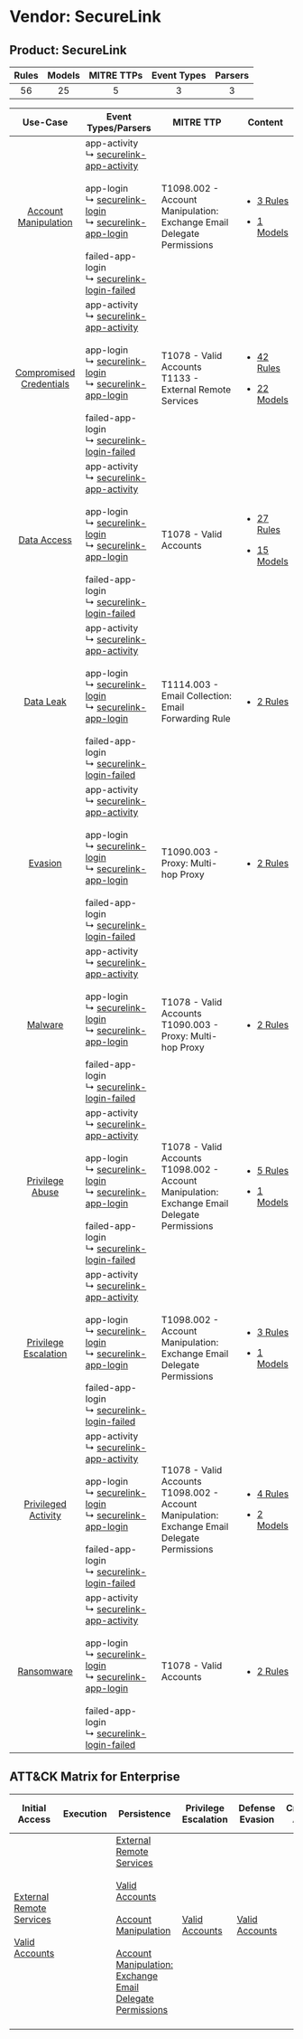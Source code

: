Vendor: SecureLink
==================
Product: SecureLink
-------------------
| Rules | Models | MITRE TTPs | Event Types | Parsers |
|:-----:|:------:|:----------:|:-----------:|:-------:|
|  56   |   25   |     5      |      3      |    3    |

|                                  Use-Case                                  | Event Types/Parsers                                                                                                                                                                                                                                                                                                                                                              | MITRE TTP                                                                                           | Content                                                                                                                    |
|:--------------------------------------------------------------------------:| -------------------------------------------------------------------------------------------------------------------------------------------------------------------------------------------------------------------------------------------------------------------------------------------------------------------------------------------------------------------------------- | --------------------------------------------------------------------------------------------------- | -------------------------------------------------------------------------------------------------------------------------- |
|    [Account Manipulation](../../../UseCases/uc_account_manipulation.md)    |  app-activity<br> ↳ [securelink-app-activity](Parsers/parserContent_securelink-app-activity.md)<br><br> app-login<br> ↳ [securelink-login](Parsers/parserContent_securelink-login.md)<br> ↳ [securelink-app-login](Parsers/parserContent_securelink-app-login.md)<br><br> failed-app-login<br> ↳ [securelink-login-failed](Parsers/parserContent_securelink-login-failed.md)<br> | T1098.002 - Account Manipulation: Exchange Email Delegate Permissions<br>                           | [<ul><li>3 Rules</li></ul><ul><li>1 Models</li></ul>](Rules_Models/r_m_securelink_securelink_Account_Manipulation.md)      |
| [Compromised Credentials](../../../UseCases/uc_compromised_credentials.md) |  app-activity<br> ↳ [securelink-app-activity](Parsers/parserContent_securelink-app-activity.md)<br><br> app-login<br> ↳ [securelink-login](Parsers/parserContent_securelink-login.md)<br> ↳ [securelink-app-login](Parsers/parserContent_securelink-app-login.md)<br><br> failed-app-login<br> ↳ [securelink-login-failed](Parsers/parserContent_securelink-login-failed.md)<br> | T1078 - Valid Accounts<br>T1133 - External Remote Services<br>                                      | [<ul><li>42 Rules</li></ul><ul><li>22 Models</li></ul>](Rules_Models/r_m_securelink_securelink_Compromised_Credentials.md) |
|             [Data Access](../../../UseCases/uc_data_access.md)             |  app-activity<br> ↳ [securelink-app-activity](Parsers/parserContent_securelink-app-activity.md)<br><br> app-login<br> ↳ [securelink-login](Parsers/parserContent_securelink-login.md)<br> ↳ [securelink-app-login](Parsers/parserContent_securelink-app-login.md)<br><br> failed-app-login<br> ↳ [securelink-login-failed](Parsers/parserContent_securelink-login-failed.md)<br> | T1078 - Valid Accounts<br>                                                                          | [<ul><li>27 Rules</li></ul><ul><li>15 Models</li></ul>](Rules_Models/r_m_securelink_securelink_Data_Access.md)             |
|               [Data Leak](../../../UseCases/uc_data_leak.md)               |  app-activity<br> ↳ [securelink-app-activity](Parsers/parserContent_securelink-app-activity.md)<br><br> app-login<br> ↳ [securelink-login](Parsers/parserContent_securelink-login.md)<br> ↳ [securelink-app-login](Parsers/parserContent_securelink-app-login.md)<br><br> failed-app-login<br> ↳ [securelink-login-failed](Parsers/parserContent_securelink-login-failed.md)<br> | T1114.003 - Email Collection: Email Forwarding Rule<br>                                             | [<ul><li>2 Rules</li></ul>](Rules_Models/r_m_securelink_securelink_Data_Leak.md)                                           |
|                 [Evasion](../../../UseCases/uc_evasion.md)                 |  app-activity<br> ↳ [securelink-app-activity](Parsers/parserContent_securelink-app-activity.md)<br><br> app-login<br> ↳ [securelink-login](Parsers/parserContent_securelink-login.md)<br> ↳ [securelink-app-login](Parsers/parserContent_securelink-app-login.md)<br><br> failed-app-login<br> ↳ [securelink-login-failed](Parsers/parserContent_securelink-login-failed.md)<br> | T1090.003 - Proxy: Multi-hop Proxy<br>                                                              | [<ul><li>2 Rules</li></ul>](Rules_Models/r_m_securelink_securelink_Evasion.md)                                             |
|                 [Malware](../../../UseCases/uc_malware.md)                 |  app-activity<br> ↳ [securelink-app-activity](Parsers/parserContent_securelink-app-activity.md)<br><br> app-login<br> ↳ [securelink-login](Parsers/parserContent_securelink-login.md)<br> ↳ [securelink-app-login](Parsers/parserContent_securelink-app-login.md)<br><br> failed-app-login<br> ↳ [securelink-login-failed](Parsers/parserContent_securelink-login-failed.md)<br> | T1078 - Valid Accounts<br>T1090.003 - Proxy: Multi-hop Proxy<br>                                    | [<ul><li>2 Rules</li></ul>](Rules_Models/r_m_securelink_securelink_Malware.md)                                             |
|         [Privilege Abuse](../../../UseCases/uc_privilege_abuse.md)         |  app-activity<br> ↳ [securelink-app-activity](Parsers/parserContent_securelink-app-activity.md)<br><br> app-login<br> ↳ [securelink-login](Parsers/parserContent_securelink-login.md)<br> ↳ [securelink-app-login](Parsers/parserContent_securelink-app-login.md)<br><br> failed-app-login<br> ↳ [securelink-login-failed](Parsers/parserContent_securelink-login-failed.md)<br> | T1078 - Valid Accounts<br>T1098.002 - Account Manipulation: Exchange Email Delegate Permissions<br> | [<ul><li>5 Rules</li></ul><ul><li>1 Models</li></ul>](Rules_Models/r_m_securelink_securelink_Privilege_Abuse.md)           |
|    [Privilege Escalation](../../../UseCases/uc_privilege_escalation.md)    |  app-activity<br> ↳ [securelink-app-activity](Parsers/parserContent_securelink-app-activity.md)<br><br> app-login<br> ↳ [securelink-login](Parsers/parserContent_securelink-login.md)<br> ↳ [securelink-app-login](Parsers/parserContent_securelink-app-login.md)<br><br> failed-app-login<br> ↳ [securelink-login-failed](Parsers/parserContent_securelink-login-failed.md)<br> | T1098.002 - Account Manipulation: Exchange Email Delegate Permissions<br>                           | [<ul><li>3 Rules</li></ul><ul><li>1 Models</li></ul>](Rules_Models/r_m_securelink_securelink_Privilege_Escalation.md)      |
|     [Privileged Activity](../../../UseCases/uc_privileged_activity.md)     |  app-activity<br> ↳ [securelink-app-activity](Parsers/parserContent_securelink-app-activity.md)<br><br> app-login<br> ↳ [securelink-login](Parsers/parserContent_securelink-login.md)<br> ↳ [securelink-app-login](Parsers/parserContent_securelink-app-login.md)<br><br> failed-app-login<br> ↳ [securelink-login-failed](Parsers/parserContent_securelink-login-failed.md)<br> | T1078 - Valid Accounts<br>T1098.002 - Account Manipulation: Exchange Email Delegate Permissions<br> | [<ul><li>4 Rules</li></ul><ul><li>2 Models</li></ul>](Rules_Models/r_m_securelink_securelink_Privileged_Activity.md)       |
|              [Ransomware](../../../UseCases/uc_ransomware.md)              |  app-activity<br> ↳ [securelink-app-activity](Parsers/parserContent_securelink-app-activity.md)<br><br> app-login<br> ↳ [securelink-login](Parsers/parserContent_securelink-login.md)<br> ↳ [securelink-app-login](Parsers/parserContent_securelink-app-login.md)<br><br> failed-app-login<br> ↳ [securelink-login-failed](Parsers/parserContent_securelink-login-failed.md)<br> | T1078 - Valid Accounts<br>                                                                          | [<ul><li>2 Rules</li></ul>](Rules_Models/r_m_securelink_securelink_Ransomware.md)                                          |

ATT&CK Matrix for Enterprise
----------------------------
| Initial Access                                                                                                                                   | Execution | Persistence                                                                                                                                                                                                                                                                                                                                 | Privilege Escalation                                                | Defense Evasion                                                     | Credential Access | Discovery | Lateral Movement | Collection                                                                                                                                                            | Command and Control                                                                                                                       | Exfiltration | Impact |
| ------------------------------------------------------------------------------------------------------------------------------------------------ | --------- | ------------------------------------------------------------------------------------------------------------------------------------------------------------------------------------------------------------------------------------------------------------------------------------------------------------------------------------------- | ------------------------------------------------------------------- | ------------------------------------------------------------------- | ----------------- | --------- | ---------------- | --------------------------------------------------------------------------------------------------------------------------------------------------------------------- | ----------------------------------------------------------------------------------------------------------------------------------------- | ------------ | ------ |
| [External Remote Services](https://attack.mitre.org/techniques/T1133)<br><br>[Valid Accounts](https://attack.mitre.org/techniques/T1078)<br><br> |           | [External Remote Services](https://attack.mitre.org/techniques/T1133)<br><br>[Valid Accounts](https://attack.mitre.org/techniques/T1078)<br><br>[Account Manipulation](https://attack.mitre.org/techniques/T1098)<br><br>[Account Manipulation: Exchange Email Delegate Permissions](https://attack.mitre.org/techniques/T1098/002)<br><br> | [Valid Accounts](https://attack.mitre.org/techniques/T1078)<br><br> | [Valid Accounts](https://attack.mitre.org/techniques/T1078)<br><br> |                   |           |                  | [Email Collection](https://attack.mitre.org/techniques/T1114)<br><br>[Email Collection: Email Forwarding Rule](https://attack.mitre.org/techniques/T1114/003)<br><br> | [Proxy: Multi-hop Proxy](https://attack.mitre.org/techniques/T1090/003)<br><br>[Proxy](https://attack.mitre.org/techniques/T1090)<br><br> |              |        |